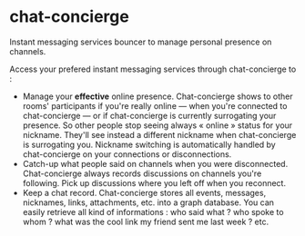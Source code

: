 # chat-concierge
Instant messaging services bouncer to manage personal presence on channels.  

Access your prefered instant messaging services through chat-concierge to :  

* Manage your **effective** online presence. Chat-concierge shows to other rooms' participants if you're really online — when you're connected to chat-concierge — or if chat-concierge is currently surrogating your presence. So other people stop seeing always « online » status for your nickname. They'll see instead a different nickname when chat-concierge is surrogating you. Nickname switching is automatically handled by chat-concierge on your connections or disconnections.
* Catch-up what people said on channels when you were disconnected. Chat-concierge always records discussions on channels you're following. Pick up discussions where you left off when you reconnect.
* Keep a chat record. Chat-concierge stores all events, messages, nicknames, links, attachments, etc. into a graph database. You can easily retrieve all kind of informations : who said what ? who spoke to whom ? what was the cool link my friend sent me last week ? etc.
